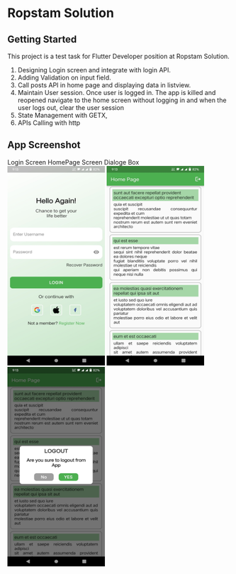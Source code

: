 # Ropstam Solution

## Getting Started

This project is a test task for Flutter Developer position at Ropstam Solution. 

1.  Designing Login screen and integrate with login API.
2.  Adding Validation on input field.
3.  Call posts API in home page and displaying data in listview.
4.  Maintain User session. Once user is logged in. The app is killed and reopened navigate to the home screen without logging in and when the user logs out, clear the user session
5.  State Management with GETX,
6.  APIs Calling with http

## App Screenshot

<tr>
    <td>Login Screen </td>
     <td>HomePage Screen</td>
     <td>Dialoge Box</td>
  </tr>
  <tr>
    <td><img src="https://github.com/Sabahat06/ropstam/blob/master/Screenshot_1.jpg" width=220 height=450></td>
    <td><img src="https://github.com/Sabahat06/ropstam/blob/master/Screenshot_2.jpg" width=220 height=450></td>
    <td><img src="https://github.com/Sabahat06/ropstam/blob/master/Screenshot_3.jpg" width=220 height=450></td>
  </tr>